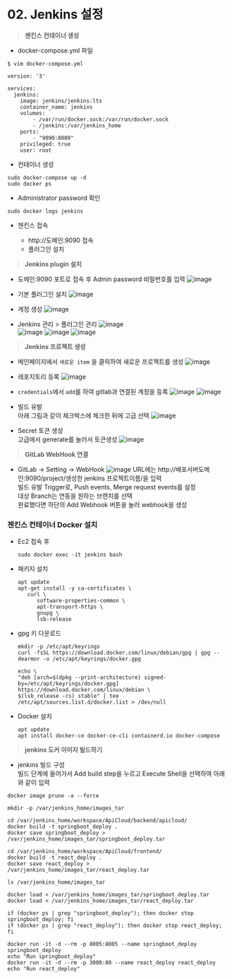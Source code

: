 # 02. Jenkins 설정

> **젠킨스 컨테이너 생성**

- docker-compose.yml 파일

```
$ vim docker-compose.yml
```

```
version: '3'

services:
  jenkins:
    image: jenkins/jenkins:lts
    container_name: jenkins
    volumes:
        - /var/run/docker.sock:/var/run/docker.sock
        - /jenkins:/var/jenkins_home
    ports:
        - "9090:8080"
    privileged: true
    user: root
```

- 컨테이너 생성

```
sudo docker-compose up -d
sudo docker ps
```

- Administrator password 확인

```
sudo docker logs jenkins
```

- 젠킨스 접속

  - http://도메인:9090 접속
  - 플러그인 설치

> **Jenkins plugin 설치**

- 도메인:9090 포트로 접속 후 Admin password 비밀번호를 입력
  ![image](https://user-images.githubusercontent.com/93081720/191662258-7cf44cfa-76ca-42bf-b5bf-a15c2e08e2f8.png)

- 기본 플러그인 설치
  ![image](https://user-images.githubusercontent.com/93081720/191662709-3b3e6afb-5228-4a0c-83dc-d317e2b345d0.png)

- 계정 생성
  ![image](https://user-images.githubusercontent.com/93081720/191662872-6f195fff-7e65-4f65-9f92-65cac427afb0.png)
- Jenkins 관리 > 플러그인 관리
  ![image](https://user-images.githubusercontent.com/93081720/191663424-5328f9ca-75a6-4482-b943-0d84aa8910c0.png)
  <br>
  ![image](https://user-images.githubusercontent.com/93081720/191663444-d9706a0f-0829-4ebc-9ba8-c32145f52dc7.png)
  ![image](https://user-images.githubusercontent.com/93081720/191664182-36c31681-5ea3-4cf5-adf7-9c1296cfc6f1.png)
  ![image](https://user-images.githubusercontent.com/93081720/191664275-252a3316-e84c-4b0e-adc9-1290450878b2.png)

> **Jenkins 프로젝트 생성**

- 메인페이지에서 `새로운 item` 을 클릭하여 새로운 프로젝트를 생성
  ![image](https://user-images.githubusercontent.com/93081720/191665108-876a7071-3160-469c-a7dd-0e3c911ced54.png)

- 레포지토리 등록
  ![image](https://user-images.githubusercontent.com/93081720/191666699-c2ce269c-f271-4e12-95c2-60e41b08cd8d.png)
  <br>

- `credentials`에서 `add`를 하여 gitlab과 연결된 계정을 등록
  ![image](https://user-images.githubusercontent.com/93081720/191668285-1a5162be-b348-43bd-80de-adcd3fa55cd9.png)
  ![image](https://user-images.githubusercontent.com/93081720/191669080-dc728d24-5f95-4d51-b09e-1716de4a19c0.png)

- 빌드 유발<br>
  아래 그림과 같이 체크박스에 체크한 뒤에 고급 선택
  ![image](https://user-images.githubusercontent.com/93081720/191669807-ae8e4349-6fd1-4b6b-bc00-f0b6cc5f98a3.png)

- Secret 토큰 생성<br>
  고급에서 generate를 눌러서 토큰생성
  ![image](https://user-images.githubusercontent.com/93081720/191669972-2c0470d3-d3fb-403b-9362-c518a6464309.png)

> **GitLab WebHook 연결**

- GitLab -> Setting -> WebHook
  ![image](https://user-images.githubusercontent.com/64150747/201577589-2f48ea71-6431-41a2-9632-43ca2ba0c9e8.png)
  URL에는 http://배포서버도메인:9090/project/생성한 jenkins 프로젝트이름/을 입력<br>
  빌드 유발 Trigger로, Push events, Merge request events를 설정<br>
  대상 Branch는 연동을 원하는 브랜치를 선택
  <br>
  완료했다면 하단의 Add Webhook 버튼을 눌러 webhook을 생성

### **젠킨스 컨테이너 Docker 설치**

- Ec2 접속 후

  ```
  sudo docker exec -it jenkins bash
  ```

- 패키지 설치

  ```
  apt update
  apt-get install -y ca-certificates \
     curl \
        software-properties-common \
        apt-transport-https \
        gnupg \
        lsb-release
  ```

- gpg 키 다운로드

  ```
  mkdir -p /etc/apt/keyrings
  curl -fsSL https://download.docker.com/linux/debian/gpg | gpg --dearmor -o /etc/apt/keyrings/docker.gpg

  echo \
  "deb [arch=$(dpkg --print-architecture) signed-by=/etc/apt/keyrings/docker.gpg] https://download.docker.com/linux/debian \
  $(lsb_release -cs) stable" | tee /etc/apt/sources.list.d/docker.list > /dev/null
  ```

- Docker 설치

  ```
  apt update
  apt install docker-ce docker-ce-cli containerd.io docker-compose
  ```

> **jenkins 도커 이미지 빌드하기**

- jenkins 빌드 구성<br>
  빌드 단계에 들어가서 Add build step을 누르고 Execute Shell을 선택하여 아래와 같이 입력

```
docker image prune -a --force

mkdir -p /var/jenkins_home/images_tar

cd /var/jenkins_home/workspace/ApiCloud/backend/apicloud/
docker build -t springboot_deploy .
docker save springboot_deploy > /var/jenkins_home/images_tar/springboot_deploy.tar

cd /var/jenkins_home/workspace/ApiCloud/frontend/
docker build -t react_deploy .
docker save react_deploy > /var/jenkins_home/images_tar/react_deploy.tar

ls /var/jenkins_home/images_tar

docker load < /var/jenkins_home/images_tar/springboot_deploy.tar
docker load < /var/jenkins_home/images_tar/react_deploy.tar

if (docker ps | grep "springboot_deploy"); then docker stop springboot_deploy; fi
if (docker ps | grep "react_deploy"); then docker stop react_deploy; fi

docker run -it -d --rm -p 8005:8005 --name springboot_deploy springboot_deploy
echo "Run springboot_deploy"
docker run -it -d --rm -p 3000:80 --name react_deploy react_deploy
echo "Run react_deploy"
```
